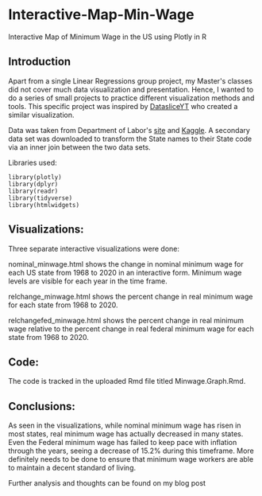 # Interactive-Map-Min-Wage
Interactive Map of Minimum Wage in the US using Plotly in R

## Introduction
Apart from a single Linear Regressions group project, my Master's classes did not cover much data visualization and presentation. Hence, I wanted to do a series of small projects to practice different visualization methods and tools. This specific project was inspired by [DatasliceYT](https://www.youtube.com/watch?v=RrtqBYLf404) who created a similar visualization.

Data was taken from Department of Labor's [site](https://www.dol.gov/agencies/whd/state/minimum-wage/history) and [Kaggle](https://www.kaggle.com/lislejoem/us-minimum-wage-by-state-from-1968-to-2017). A secondary data set was downloaded to transform the State names to their State code via an inner join between the two data sets.

Libraries used:
```{r}
library(plotly)
library(dplyr)
library(readr)
library(tidyverse)
library(htmlwidgets)
```

## Visualizations:
Three separate interactive visualizations were done:

nominal_minwage.html shows the change in nominal minimum wage for each US state from 1968 to 2020 in an interactive form. Minimum wage levels are visible for each year in the time frame.

relchange_minwage.html shows the percent change in real minimum wage for each state from 1968 to 2020.

relchangefed_minwage.html shows the percent change in real minimum wage relative to the percent change in real federal minimum wage for each state from 1968 to 2020.

## Code:
The code is tracked in the uploaded Rmd file titled Minwage.Graph.Rmd.

## Conclusions:
As seen in the visualizations, while nominal minimum wage has risen in most states, real minimum wage has actually decreased in many states. Even the Federal minimum wage has failed to keep pace with inflation through the years, seeing a decrease of 15.2% during this timeframe. More definitely needs to be done to ensure that minimum wage workers are able to maintain a decent standard of living.

Further analysis and thoughts can be found on my blog post 



